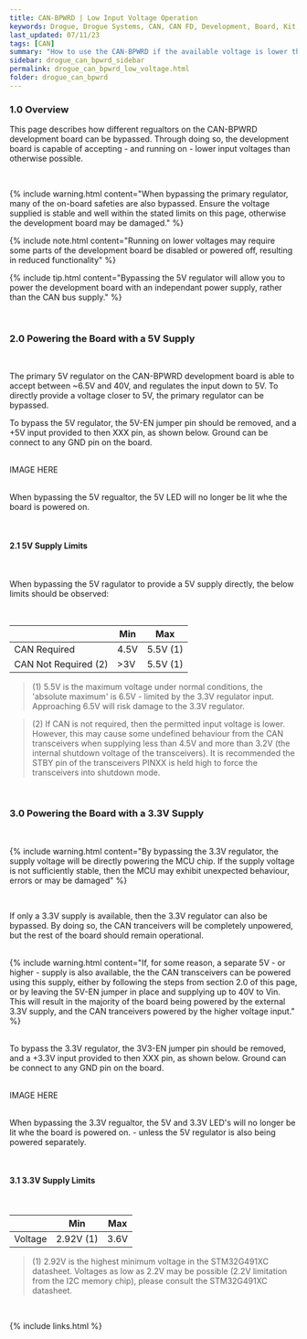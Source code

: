 ```yaml
---
title: CAN-BPWRD | Low Input Voltage Operation
keywords: Drogue, Drogue Systems, CAN, CAN FD, Development, Board, Kit, Devlopment Board, Dev Board
last_updated: 07/11/23
tags: [CAN]
summary: "How to use the CAN-BPWRD if the available voltage is lower than required for the Vin pins"
sidebar: drogue_can_bpwrd_sidebar
permalink: drogue_can_bpwrd_low_voltage.html
folder: drogue_can_bpwrd
---
```


### 1.0 Overview

This page describes how different regualtors on the CAN-BPWRD development board can be bypassed. Through doing so, the development board is capable of accepting - and running on - lower input voltages than otherwise possible.

<div><br></div>

{% include warning.html content="When bypassing the primary regulator, many of the on-board safeties are also bypassed. Ensure the voltage supplied is stable and well within the stated limits on this page, otherwise the development board may be damaged." %}

{% include note.html content="Running on lower voltages may require some parts of the development board be disabled or powered off, resulting in reduced functionality" %}

{% include tip.html content="Bypassing the 5V regulator will allow you to power the development board with an independant power supply, rather than the CAN bus supply." %}

<div><br></div>


### 2.0 Powering the Board with a 5V Supply

<div><br></div>

The primary 5V regulator on the CAN-BPWRD development board is able to accept between ~6.5V and 40V, and regulates the input down to 5V. To directly provide a voltage closer to 5V, the primary regulator can be bypassed.

To bypass the 5V regulator, the 5V-EN jumper pin should be removed, and a +5V input provided to then XXX pin, as shown below. Ground can be connect to any GND pin on the board.

<div><br></div>
IMAGE HERE
<div><br></div>

When bypassing the 5V regualtor, the 5V LED will no longer be lit whe the board is powered on.

<div><br></div>



#### 2.1 5V Supply Limits

<div><br></div>

When bypassing the 5V ragulator to provide a 5V supply directly, the below limits should be observed:

<div><br></div>

|  | Min | Max |
|-------|--------|---------|
| CAN Required | 4.5V | 5.5V (1) |
| CAN Not Required (2) | >3V | 5.5V (1) |

> (1) 5.5V is the maximum voltage under normal conditions, the 'absolute maximum' is 6.5V - limited by the 3.3V regulator input. Approaching 6.5V will risk damage to the 3.3V regulator.

> (2) If CAN is not required, then the permitted input voltage is lower. However, this may cause some undefined behaviour from the CAN transceivers when supplying less than 4.5V and more than 3.2V (the internal shutdown voltage of the transceivers). It is recommended the STBY pin of the transceivers PINXX is held high to force the transceivers into shutdown mode.


<div><br></div>




### 3.0 Powering the Board with a 3.3V Supply

<div><br></div>

{% include warning.html content="By bypassing the 3.3V regulator, the supply voltage will be directly powering the MCU chip. If the supply voltage is not sufficiently stable, then the MCU may exhibit unexpected behaviour, errors or may be damaged" %}

<div><br></div>

If only a 3.3V supply is available, then the 3.3V regulator can also be bypassed. By doing so, the CAN tranceivers will be completely unpowered, but the rest of the board should remain operational.

<div><br></div>
{% include warning.html content="If, for some reason, a separate 5V - or higher - supply is also available, the the CAN transceivers can be powered using this supply, either by following the steps from section 2.0 of this page, or by leaving the 5V-EN jumper in place and supplying up to 40V to Vin. This will result in the majority of the board being powered by the external 3.3V supply, and the CAN tranceivers powered by the higher voltage input." %}
<div><br></div>

To bypass the 3.3V regulator, the 3V3-EN jumper pin should be removed, and a +3.3V input provided to then XXX pin, as shown below. Ground can be connect to any GND pin on the board.

<div><br></div>
IMAGE HERE
<div><br></div>

When bypassing the 3.3V regualtor, the 5V and 3.3V LED's will no longer be lit whe the board is powered on. - unless the 5V regulator is also being powered separately.

<div><br></div>


#### 3.1 3.3V Supply Limits

<div><br></div>

|  | Min | Max |
|-------|--------|---------|
| Voltage | 2.92V (1) | 3.6V |

> (1) 2.92V is the highest minimum voltage in the STM32G491XC datasheet. Voltages as low as 2.2V may be possible (2.2V limitation from the I2C memory chip), please consult the STM32G491XC datasheet.


<div><br></div>


{% include links.html %}
